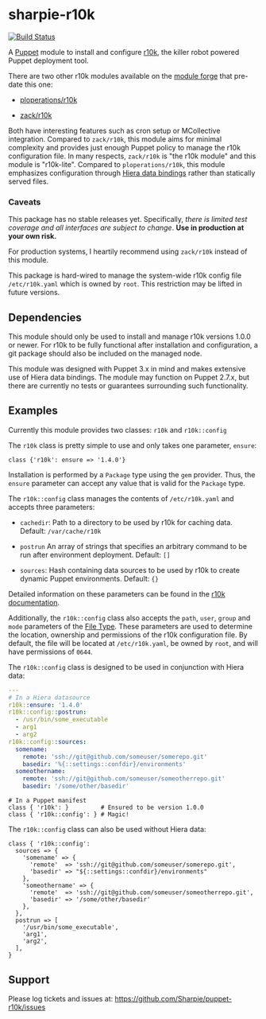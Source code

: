 sharpie-r10k
============
[![Build Status](https://travis-ci.org/Sharpie/puppet-r10k.png?branch=master)](https://travis-ci.org/Sharpie/puppet-r10k)

A [Puppet][puppet] module to install and configure [r10k][r10k], the killer robot powered Puppet deployment tool.

There are two other r10k modules available on the [module forge][puppet-forge] that pre-date this one:

  - [ploperations/r10k][ploperations-r10k]

  - [zack/r10k][zack-r10k]

Both have interesting features such as cron setup or MCollective integration.
Compared to `zack/r10k`, this module aims for minimal complexity and provides just enough Puppet policy to manage the r10k configuration file.
In many respects, `zack/r10k` is "the r10k module" and this module is "r10k-lite".
Compared to `ploperations/r10k`, this module emphasizes configuration through [Hiera data bindings][hiera-bindings] rather than statically served files.

### Caveats

This package has no stable releases yet.
Specifically, _there is limited test coverage and all interfaces are subject to change_.
**Use in production at your own risk.**

For production systems, I heartily recommend using `zack/r10k` instead of this module.

This package is hard-wired to manage the system-wide r10k config file `/etc/r10k.yaml` which is owned by `root`.
This restriction may be lifted in future versions.

  [puppet]: https://github.com/puppetlabs/puppet
  [r10k]: https://github.com/adrienthebo/r10k
  [puppet-forge]: http://forge.puppetlabs.com/
  [ploperations-r10k]: http://forge.puppetlabs.com/ploperations/r10k
  [zack-r10k]: http://forge.puppetlabs.com/zack/r10k
  [hiera-bindings]: http://docs.puppetlabs.com/hiera/1/puppet.html#automatic-parameter-lookup


Dependencies
------------

This module should only be used to install and manage r10k versions 1.0.0 or newer.
For r10k to be fully functional after installation and configuration, a git package should also be included on the managed node.

This module was designed with Puppet 3.x in mind and makes extensive use of Hiera data bindings.
The module may function on Puppet 2.7.x, but there are currently no tests or guarantees surrounding such functionality.


Examples
--------

Currently this module provides two classes: `r10k` and `r10k::config`

The `r10k` class is pretty simple to use and only takes one parameter, `ensure`:

```puppet
class {'r10k': ensure => '1.4.0'}
```

Installation is performed by a `Package` type using the `gem` provider.
Thus, the `ensure` parameter can accept any value that is valid for the `Package` type.


The `r10k::config` class manages the contents of `/etc/r10k.yaml` and accepts three parameters:

  * `cachedir`:
    Path to a directory to be used by r10k for caching data.
    Default: `/var/cache/r10k`

  * `postrun`
    An array of strings that specifies an arbitrary command to be run after
    environment deployment.
    Default: `[]`

  * `sources`:
    Hash containing data sources to be used by r10k to create dynamic Puppet environments.
    Default: `{}`

Detailed information on these parameters can be found in the [r10k documentation][r10k-docs].

Additionally, the `r10k::config` class also accepts the `path`, `user`, `group` and `mode` parameters of the [File Type][file-docs].
These parameters are used to determine the location, ownership and permissions of the r10k configuration file.
By default, the file will be located at `/etc/r10k.yaml`, be owned by `root`, and will have permissions of `0644`.

The `r10k::config` class is designed to be used in conjunction with Hiera data:

```yaml
---
# In a Hiera datasource
r10k::ensure: '1.4.0'
r10k::config::postrun:
  - /usr/bin/some_executable
  - arg1
  - arg2
r10k::config::sources:
  somename:
    remote: 'ssh://git@github.com/someuser/somerepo.git'
    basedir: '%{::settings::confdir}/environments'
  someothername:
    remote: 'ssh://git@github.com/someuser/someotherrepo.git'
    basedir: '/some/other/basedir'
```

```puppet
# In a Puppet manifest
class { 'r10k': }         # Ensured to be version 1.0.0
class { 'r10k::config': } # Magic!
```

The `r10k::config` class can also be used without Hiera data:

```puppet
class { 'r10k::config':
  sources => {
    'somename' => {
      'remote'  => 'ssh://git@github.com/someuser/somerepo.git',
      'basedir' => "${::settings::confdir}/environments"
    },
    'someothername' => {
      'remote'  => 'ssh://git@github.com/someuser/someotherrepo.git',
      'basedir' => '/some/other/basedir'
    },
  },
  postrun => [
    '/usr/bin/some_executable',
    'arg1',
    'arg2',
  ],
}
```

  [r10k-docs]: https://github.com/adrienthebo/r10k/blob/master/doc/dynamic-environments/configuration.mkd
  [file-docs]: https://docs.puppetlabs.com/references/stable/type.html#file


Support
-------

Please log tickets and issues at: https://github.com/Sharpie/puppet-r10k/issues
